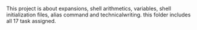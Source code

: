 This project is about expansions, shell arithmetics, variables, shell initialization files, alias command and technicalwriting. this folder includes all 17 task assigned.